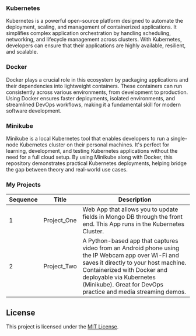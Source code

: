 ### Kubernetes

Kubernetes is a powerful open-source platform designed to automate the deployment, scaling, and management of containerized applications. It simplifies complex application orchestration by handling scheduling, networking, and lifecycle management across clusters. With Kubernetes, developers can ensure that their applications are highly available, resilient, and scalable.

### Docker

Docker plays a crucial role in this ecosystem by packaging applications and their dependencies into lightweight containers. These containers can run consistently across various environments, from development to production. Using Docker ensures faster deployments, isolated environments, and streamlined DevOps workflows, making it a fundamental skill for modern software development.

### Minikube

Minikube is a local Kubernetes tool that enables developers to run a single-node Kubernetes cluster on their personal machines. It's perfect for learning, development, and testing Kubernetes applications without the need for a full cloud setup. By using Minikube along with Docker, this repository demonstrates practical Kubernetes deployments, helping bridge the gap between theory and real-world use cases.

### My Projects

| Sequence | Title       | Description                                                                                                                                                                                                                                                          |
| -------- | ----------- | -------------------------------------------------------------------------------------------------------------------------------------------------------------------------------------------------------------------------------------------------------------------- |
| 1        | Project_One | Web App that allows you to update fields in Mongo DB through the front end. This App runs in the Kubernetes Cluster.                                                                                                                                                 |
| 2        | Project_Two | A Python-based app that captures video from an Android phone using the IP Webcam app over Wi-Fi and saves it directly to your host machine. Containerized with Docker and deployable via Kubernetes (Minikube). Great for DevOps practice and media streaming demos. |

## License

This project is licensed under the [MIT License](./LICENSE).
